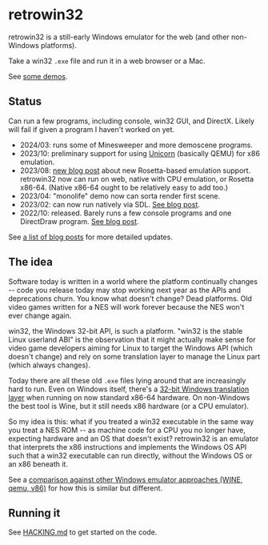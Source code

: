 # retrowin32

retrowin32 is a still-early Windows emulator for the web (and other non-Windows
platforms).

Take a win32 `.exe` file and run it in a web browser or a Mac.

See [some demos](https://evmar.github.io/retrowin32/).

## Status

Can run a few programs, including console, win32 GUI, and DirectX. Likely will
fail if given a program I haven't worked on yet.

- 2024/03: runs some of Minesweeper and more demoscene programs.
- 2023/10: preliminary support for using
  [Unicorn](https://www.unicorn-engine.org/) (basically QEMU) for x86 emulation.
- 2023/08:
  [new blog post](https://neugierig.org/software/blog/2023/08/x86-x64-aarch64.html)
  about new Rosetta-based emulation support. retrowin32 now can run on web,
  native with CPU emulation, or Rosetta x86-64. (Native x86-64 ought to be
  relatively easy to add too.)
- 2023/04: "monolife" demo now can sorta render first scene.
- 2023/02: can now run natively via SDL.
  [See blog post](https://neugierig.org/software/blog/2023/02/retrowin32-progress.html).
- 2022/10: released. Barely runs a few console programs and one DirectDraw
  program.
  [See blog post](https://neugierig.org/software/blog/2022/10/retrowin32.html).

See
[a list of blog posts](https://neugierig.org/software/blog/2023/09/retrowin32.html)
for more detailed updates.

## The idea

Software today is written in a world where the platform continually changes --
code you release today may stop working next year as the APIs and deprecations
churn. You know what doesn't change? Dead platforms. Old video games written for
a NES will work forever because the NES won't ever change again.

win32, the Windows 32-bit API, is such a platform. "win32 is the stable Linux
userland ABI" is the observation that it might actually make sense for video
game developers aiming for Linux to target the Windows API (which doesn't
change) and rely on some translation layer to manage the Linux part (which
always changes).

Today there are all these old `.exe` files lying around that are increasingly
hard to run. Even on Windows itself, there's a
[32-bit Windows translation layer](https://en.wikipedia.org/wiki/WoW64) when
running on now standard x86-64 hardware. On non-Windows the best tool is Wine,
but it still needs x86 hardware (or a CPU emulator).

So my idea is this: what if you treated a win32 executable in the same way you
treat a NES ROM -- as machine code for a CPU you no longer have, expecting
hardware and an OS that doesn't exist? retrowin32 is an emulator that interprets
the x86 instructions and implements the Windows OS API such that a win32
executable can run directly, without the Windows OS or an x86 beneath it.

See a
[comparison against other Windows emulator approaches (WINE, qemu, v86)](doc/comparison.md)
for how this is similar but different.

## Running it

See [HACKING.md](HACKING.md) to get started on the code.
